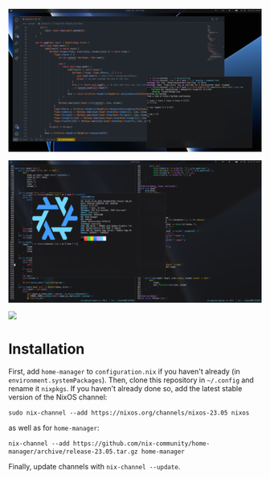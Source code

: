 ![](./screenshot/screen1.png)

![](./screenshot/screen2.png)

![](./screenshot/screen3.png)

# Installation
First, add `home-manager` to `configuration.nix` if you haven't already (in `environment.systemPackages`).
Then, clone this repository in `~/.config` and rename it `nixpkgs`.
If you haven't already done so, add the latest stable version of the NixOS channel:
```
sudo nix-channel --add https://nixos.org/channels/nixos-23.05 nixos
```
as well as for `home-manager`:
```
nix-channel --add https://github.com/nix-community/home-manager/archive/release-23.05.tar.gz home-manager
```
Finally, update channels with `nix-channel --update`.
